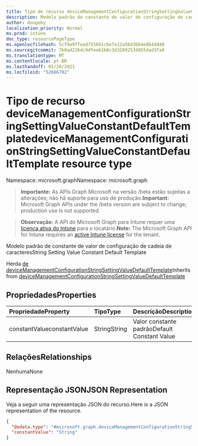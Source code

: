 ```yaml
---
title: Tipo de recurso deviceManagementConfigurationStringSettingValueConstantDefaultTemplate
description: Modelo padrão de constante de valor de configuração de cadeia de caracteres
author: dougeby
localization_priority: Normal
ms.prod: intune
doc_type: resourcePageType
ms.openlocfilehash: 5cf9a9ffead755691cbefe12a56d36b4e8b44d40
ms.sourcegitcommit: 7b8ad226dc9dfee61b8c3d32892534855dad3fa0
ms.translationtype: MT
ms.contentlocale: pt-BR
ms.lasthandoff: 05/26/2021
ms.locfileid: "52666792"
---
```

# <a name="devicemanagementconfigurationstringsettingvalueconstantdefaulttemplate-resource-type"></a><span data-ttu-id="29dd9-103">Tipo de recurso deviceManagementConfigurationStringSettingValueConstantDefaultTemplate</span><span class="sxs-lookup"><span data-stu-id="29dd9-103">deviceManagementConfigurationStringSettingValueConstantDefaultTemplate resource type</span></span>

<span data-ttu-id="29dd9-104">Namespace: microsoft.graph</span><span class="sxs-lookup"><span data-stu-id="29dd9-104">Namespace: microsoft.graph</span></span>

> <span data-ttu-id="29dd9-105">**Importante:** As APIs Graph Microsoft na versão /beta estão sujeitas a alterações; não há suporte para uso de produção.</span><span class="sxs-lookup"><span data-stu-id="29dd9-105">**Important:** Microsoft Graph APIs under the /beta version are subject to change; production use is not supported.</span></span>

> <span data-ttu-id="29dd9-106">**Observação:** A API do Microsoft Graph para Intune requer uma [licença ativa do Intune](https://go.microsoft.com/fwlink/?linkid=839381) para o locatário.</span><span class="sxs-lookup"><span data-stu-id="29dd9-106">**Note:** The Microsoft Graph API for Intune requires an [active Intune license](https://go.microsoft.com/fwlink/?linkid=839381) for the tenant.</span></span>

<span data-ttu-id="29dd9-107">Modelo padrão de constante de valor de configuração de cadeia de caracteres</span><span class="sxs-lookup"><span data-stu-id="29dd9-107">String Setting Value Constant Default Template</span></span>


<span data-ttu-id="29dd9-108">Herda [de deviceManagementConfigurationStringSettingValueDefaultTemplate](../resources/intune-deviceconfigv2-devicemanagementconfigurationstringsettingvaluedefaulttemplate.md)</span><span class="sxs-lookup"><span data-stu-id="29dd9-108">Inherits from [deviceManagementConfigurationStringSettingValueDefaultTemplate](../resources/intune-deviceconfigv2-devicemanagementconfigurationstringsettingvaluedefaulttemplate.md)</span></span>

## <a name="properties"></a><span data-ttu-id="29dd9-109">Propriedades</span><span class="sxs-lookup"><span data-stu-id="29dd9-109">Properties</span></span>
|<span data-ttu-id="29dd9-110">Propriedade</span><span class="sxs-lookup"><span data-stu-id="29dd9-110">Property</span></span>|<span data-ttu-id="29dd9-111">Tipo</span><span class="sxs-lookup"><span data-stu-id="29dd9-111">Type</span></span>|<span data-ttu-id="29dd9-112">Descrição</span><span class="sxs-lookup"><span data-stu-id="29dd9-112">Description</span></span>|
|:---|:---|:---|
|<span data-ttu-id="29dd9-113">constantValue</span><span class="sxs-lookup"><span data-stu-id="29dd9-113">constantValue</span></span>|<span data-ttu-id="29dd9-114">String</span><span class="sxs-lookup"><span data-stu-id="29dd9-114">String</span></span>|<span data-ttu-id="29dd9-115">Valor constante padrão</span><span class="sxs-lookup"><span data-stu-id="29dd9-115">Default Constant Value</span></span>|

## <a name="relationships"></a><span data-ttu-id="29dd9-116">Relações</span><span class="sxs-lookup"><span data-stu-id="29dd9-116">Relationships</span></span>
<span data-ttu-id="29dd9-117">Nenhuma</span><span class="sxs-lookup"><span data-stu-id="29dd9-117">None</span></span>

## <a name="json-representation"></a><span data-ttu-id="29dd9-118">Representação JSON</span><span class="sxs-lookup"><span data-stu-id="29dd9-118">JSON Representation</span></span>
<span data-ttu-id="29dd9-119">Veja a seguir uma representação JSON do recurso.</span><span class="sxs-lookup"><span data-stu-id="29dd9-119">Here is a JSON representation of the resource.</span></span>
<!-- {
  "blockType": "resource",
  "@odata.type": "microsoft.graph.deviceManagementConfigurationStringSettingValueConstantDefaultTemplate"
}
-->
``` json
{
  "@odata.type": "#microsoft.graph.deviceManagementConfigurationStringSettingValueConstantDefaultTemplate",
  "constantValue": "String"
}
```




